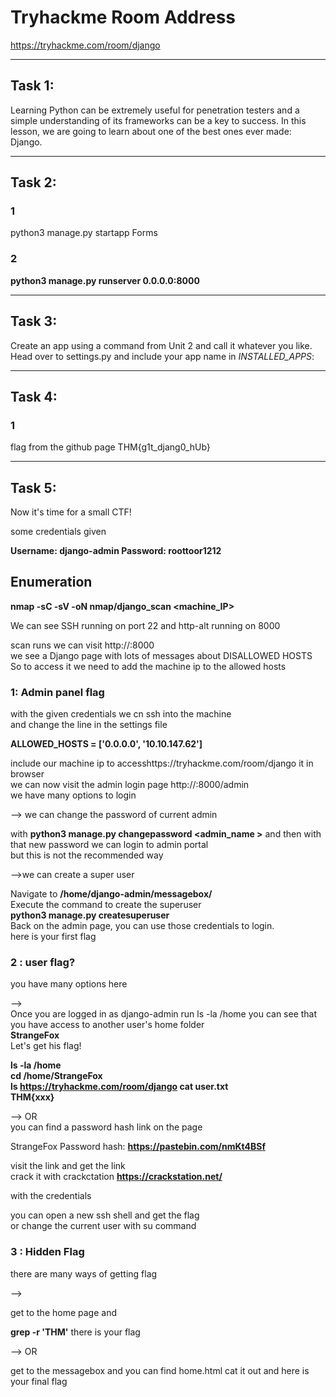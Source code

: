 # Tryhackme Room Address

https://tryhackme.com/room/django

-----------

## Task 1:

Learning Python can be extremely useful for penetration testers and a simple understanding of its frameworks can be a key to success. In this lesson, we are going to learn about one of the best ones ever made: Django. 

-----------

## Task 2:

### 1
python3 manage.py startapp Forms

### 2
**python3 manage.py runserver 0.0.0.0:8000**

-----------

## Task 3:

Create an app using a command from Unit 2 and call it whatever you like. 
Head over to settings.py and include your app name in *INSTALLED_APPS*:

-----------

## Task 4:

### 1
flag from the github page
THM{g1t_djang0_hUb}

-----------

## Task 5:

Now it's time for a small CTF!

some credentials given

**Username: django-admin
Password: roottoor1212**

## Enumeration

**nmap -sC -sV -oN nmap/django_scan <machine_IP>**

We can see SSH running on port 22
and http-alt running on 8000

scan runs we can visit http://<Machine IP>:8000    
we see a Django page with lots of messages about DISALLOWED HOSTS  
So to access it we need to add the machine ip to the allowed hosts  

### 1: Admin panel flag

with the given credentials we cn ssh into the machine  
and change the line in the settings file   

**ALLOWED_HOSTS = ['0.0.0.0', '10.10.147.62']**  

include our machine ip to accesshttps://tryhackme.com/room/django it in browser  
we can now visit the admin login page   http://<machine IP>:8000/admin  
we have many options to login  

--> we can change the password of current admin

with **python3 manage.py changepassword <admin_name >**
and then with that new password we can login to admin portal  
but this is not the recommended way

-->we can create a super user

Navigate to **/home/django-admin/messagebox/**  
Execute the command to create the superuser  
**python3 manage.py createsuperuser**   
Back on the admin page, you can use those credentials to login.  
here is your first flag  


### 2 : user flag?

you have many options here 

-->   
Once you are logged in as django-admin
run ls -la /home you can see that you have access to another user's home folder  
 **StrangeFox**   
 Let's get his flag!


**ls -la /home  
cd /home/StrangeFox  
ls  https://tryhackme.com/room/django
cat user.txt  
THM{xxx}**  

--> OR  
you can find a password hash link on the page

StrangeFox         Password hash: **https://pastebin.com/nmKt4BSf**  

visit the link and get the link   
crack it with crackctation **https://crackstation.net/**  

with the credentials   

you can open a new ssh shell and get the flag   
or change the current user with su command  


### 3 : Hidden Flag

there are many ways of getting flag

-->  

get to the home page and   

**grep -r 'THM'**
there is your flag  

-->  OR  

get to the messagebox and you can find home.html
cat it out and here is your final flag
